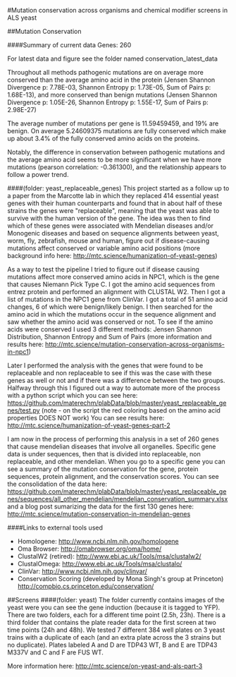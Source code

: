 #Mutation conservation across organisms and chemical modifier screens in ALS yeast 

##Mutation Conservation 

####Summary of current data
Genes: 260

For latest data and figure see the folder named conservation_latest_data

Throughout all methods pathogenic mutations are on average more conserved than the average amino acid in the protein (Jensen Shannon Divergence p: 7.78E-03, Shannon Entropy p: 1.73E-05, Sum of Pairs p: 1.68E-13), and more conserved than benign mutations (Jensen Shannon Divergence p: 1.05E-26, Shannon Entropy p: 1.55E-17, Sum of Pairs p: 2.98E-27)

The average number of mutations per gene is 11.59459459, and 19% are benign. On average 5.24609375 mutations are fully conserved which make up about 3.4% of the fully conserved amino acids on the proteins.

Notably, the difference in conservation between pathogenic mutations and the average amino acid seems to be more significant when we have more mutations (pearson correlation: -0.361300), and the relationship appears to follow a power trend. 


####(folder: yeast_replaceable_genes)
This project started as a follow up to a paper from the Marcotte lab in which they replaced 414 essential yeast genes with their human counterparts and found that in about half of these strains the genes were "replaceable", meaning that the yeast was able to survive with the human version of the gene. The idea was then to find which of these genes were associated with Mendelian diseases and/or Monogenic diseases and based on sequence alignments between yeast, worm, fly, zebrafish, mouse and human, figure out if disease-causing mutations affect conserved or variable amino acid positions (more background info here: http://mtc.science/humanization-of-yeast-genes) 

As a way to test the pipeline I tried to figure out if disease causing mutations affect more conserved amino acids in NPC1, which is the gene that causes Niemann Pick Type C. I got the amino acid sequences from entrez protein and performed an alignment with CLUSTAL W2. Then I got a list of mutations in the NPC1 gene from ClinVar. I got a total of 51 amino acid changes, 6 of which were benign/likely benign. I then searched for the amino acid in which the mutations occur in the sequence alignment and saw whether the amino acid was conserved or not. To see if the amino acids were conserved I used 3 different methods: Jensen Shannon Distribution, Shannon Entropy and Sum of Pairs (more information and results here: http://mtc.science/mutation-conservation-across-organisms-in-npc1)

Later I performed the analysis with the genes that were found to be replaceable and non replaceable to see if this was the case with these genes as well or not and if there was a difference between the two groups. Halfway through this I figured out a way to automate more of the process with a python script which you can see here: https://github.com/materechm/plabData/blob/master/yeast_replaceable_genes/test.py (note - on the script the red coloring based on the amino acid properties DOES NOT work) You can see results here: http://mtc.science/humanization-of-yeast-genes-part-2

I am now in the process of performing this analysis in a set of 260 genes that cause mendelian diseases that involve all organelles. Specific gene data is under sequences, then that is divided into replaceable, non replaceable, and other mendelian. When you go to a specific gene you can see a summary of the mutation conservation for the gene, protein sequences, protein alignment, and the conservation scores. You can see the consolidation of the data here: https://github.com/materechm/plabData/blob/master/yeast_replaceable_genes/sequences/all_other_mendelian/mendelian_conservation_summary.xlsx and a blog post sumarizing the data for the first 130 genes here: http://mtc.science/mutation-conservation-in-mendelian-genes

####Links to external tools used 
- Homologene: http://www.ncbi.nlm.nih.gov/homologene
- Oma Browser: http://omabrowser.org/oma/home/
- ClustalW2 (retired): http://www.ebi.ac.uk/Tools/msa/clustalw2/
- ClustalOmega: http://www.ebi.ac.uk/Tools/msa/clustalo/
- ClinVar: http://www.ncbi.nlm.nih.gov/clinvar/
- Conservation Scoring (developed by Mona Singh's group at Princeton) http://compbio.cs.princeton.edu/conservation/

##Screens 
####(folder: yeast) 
The folder currently contains images of the yeast were you can see the gene induction (because it is tagged to YFP). There are two folders, each for a different time point (2.5h, 23h). There is a third folder that contains the plate reader data for the first screen at two time points (24h and 48h). We tested 7 different 384 well plates on 3 yeast trains with a duplicate of each (and an extra plate across the 3 strains but no duplicate). Plates labeled A and D are TDP43 WT, B and E are TDP43 M337V and C and F are FUS WT. 

More information here: http://mtc.science/on-yeast-and-als-part-3


